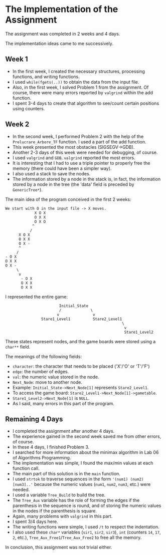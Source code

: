 # The Implementation of the Assignment

The assignment was completed in 2 weeks and 4 days.

The implementation ideas came to me successively.

## Week 1
- In the first week, I created the necessary structures, processing functions, and writing functions.
- I used `while(fgets(..))` to obtain the data from the input file.
- Also, in the first week, I solved Problem 1 from the assignment. Of course, there were many errors reported by `valgrind` within the add function.
- I spent 3-4 days to create that algorithm to see/count certain positions using counters.

## Week 2
- In the second week, I performed Problem 2 with the help of the `Prelucrare_Arbore_TF` function. I used a part of the add function.
- This week presented the most obstacles (SIGSEGV->GDB).
- Another 2-3 days of this week were needed for debugging, of course.
- I used `valgrind` and `GDB`. `valgrind` reported the most errors.
- It is interesting that I had to use a triple pointer to properly free the memory (there could have been a simpler way).
- I also used a stack to save the nodes.
- The information stored by a node in the stack is, in fact, the information stored by a node in the tree (the 'data' field is preceded by `GenericTree*`).

The main idea of the program conceived in the first 2 weeks:
```
We start with O in the input file -> X moves.
             X O X
             O X X
             O X O
            ^
           /
      X O X
      O X X
      O X -
      ^
     /
- O X
O X X
O X -
     \
      v
       - O X
       O X X
       O X X
```

I represented the entire game:
```
                        Initial_State
                        /             \
                       v               v
                Stare1_Level1          Stare2_Level1
                                                    \
                                                     v
                                                     Stare1_Level2
```

These states represent nodes, and the game boards were stored using a `char**` field.

The meanings of the following fields:
- `character`: the character that needs to be placed ('X'/'O' or 'T'/'F')
- `edge`: the number of edges.
- `val`: the numeric value stored in the node.
- `Next_Node`: move to another node.
- Example: `Initial_State->Next_Node[1]` represents `Stare2_Level1`.
- To access the game board: `Stare2_Level1->Next_Node[1]->gametable`.
- `Stare1_Level2->Next_Node[1]` is `NULL`.
- As I said, many errors in this part of the program.

## Remaining 4 Days
- I completed the assignment after another 4 days.
- The experience gained in the second week saved me from other errors, of course.
- In these 4 days, I finished Problem 3.
- I searched for more information about the minimax algorithm in Lab 06 of Algorithms Programming.
- The implementation was simple, I found the max/min values at each function call.
- The main part of this solution is in the `main` function.
- I used `strtok` to traverse sequences in the form `'(num1) (num2) [num3]..'` because the numeric values (`num1`, `num2`, `num3`, etc.) were needed.
- I used a variable `Tree_Build` to build the tree.
- The `Tree_Aux` variable has the role of forming the edges if the parenthesis in the sequence is round, and of storing the numeric values in the nodes if the parenthesis is square.
- Again, many problems with `valgrind` in this part.
- I spent 3/4 days here.
- The writing functions were simple, I used `/t` to respect the indentation.
- I also used these `char*` variables (`sir1`, `sir2`, `sir3`), `int` (counters `14`, `17`, `2`, etc.), `Tree_Aux_Free1`/`Tree_Aux_Free2` to free all the memory.

In conclusion, this assignment was not trivial either.